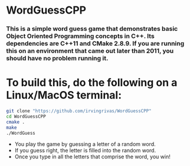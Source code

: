 # WordGuessCPP

### This is a simple word guess game that demonstrates basic Object Oriented Programming concepts in C++. Its dependencies are C++11 and CMake 2.8.9. If you are running this on an environment that came out later than 2011, you should have no problem running it.

# To build this, do the following on a Linux/MacOS terminal:
```sh
git clone "https://github.com/irvingrivas/WordGuessCPP"
cd WordGuessCPP
cmake .
make
./WordGuess
```
* You play the game by guessing a letter of a random word.
* If you guess right, the letter is filled into the random word.
* Once you type in all the letters that comprise the word, you win!
